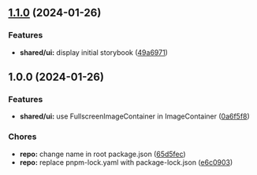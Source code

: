 ## [1.1.0](https://github.com/spwntch/workspace-boilerplate/compare/v1.0.0...v1.1.0) (2024-01-26)


### Features

* **shared/ui:** display initial storybook ([49a6971](https://github.com/spwntch/workspace-boilerplate/commit/49a6971724fc8e8394862be21faf132f5c307015))

## 1.0.0 (2024-01-26)


### Features

* **shared/ui:** use FullscreenImageContainer in ImageContainer ([0a6f5f8](https://github.com/spwntch/workspace-boilerplate/commit/0a6f5f8bc78ca08ac74c0c49714d933ebee257ea))


### Chores

* **repo:** change name in root package.json ([65d5fec](https://github.com/spwntch/workspace-boilerplate/commit/65d5fec20bbc3701cccca3edd1177bfa59cd927a))
* **repo:** replace pnpm-lock.yaml with package-lock.json ([e6c0903](https://github.com/spwntch/workspace-boilerplate/commit/e6c09035977a40c7a2c462be0d54a9824446acda))
